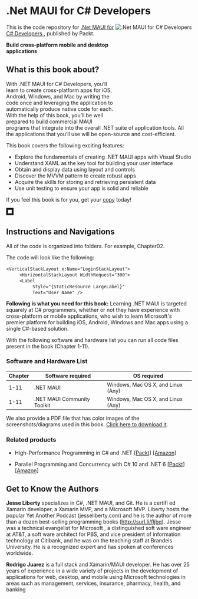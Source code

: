 # .Net MAUI for C# Developers 

<a href="https://www.packtpub.com/product/net-maui-for-c-developers/9781837631698?utm_source=github&utm_medium=repository&utm_campaign="><img src="https://content.packt.com/B19723/cover_image_small.jpg" alt=".Net MAUI for C# Developers " height="256px" align="right"></a>

This is the code repository for [.Net MAUI for C# Developers ](https://www.packtpub.com/product/net-maui-for-c-developers/9781837631698?utm_source=github&utm_medium=repository&utm_campaign=), published by Packt.

**Build cross-platform mobile and desktop applications**

## What is this book about?
With .NET MAUI for C# Developers, you’ll learn to create cross-platform apps for iOS, Android, Windows, and Mac by writing the code once and leveraging the application to automatically produce native code for each. With the help of this book, you’ll be well prepared to build commercial MAUI programs that integrate into the overall .NET suite of application tools. All the applications that you’ll use will be open-source and cost-efficient.

This book covers the following exciting features:
* Explore the fundamentals of creating .NET MAUI apps with Visual Studio
* Understand XAML as the key tool for building your user interface
* Obtain and display data using layout and controls
* Discover the MVVM pattern to create robust apps
* Acquire the skills for storing and retrieving persistent data
* Use unit testing to ensure your app is solid and reliable

If you feel this book is for you, get your [copy](https://www.amazon.com/dp/1837631697) today!

<a href="https://www.packtpub.com/?utm_source=github&utm_medium=banner&utm_campaign=GitHubBanner"><img src="https://raw.githubusercontent.com/PacktPublishing/GitHub/master/GitHub.png" 
alt="https://www.packtpub.com/" border="5" /></a>

## Instructions and Navigations
All of the code is organized into folders. For example, Chapter02.

The code will look like the following:
```
<VerticalStackLayout x:Name="LoginStackLayout">
     <HorizontalStackLayout WidthRequest="300">
     <Label
          Style="{StaticResource LargeLabel}"
          Text="User Name" />
```

**Following is what you need for this book:**
Learning .NET MAUI is targeted squarely at C# programmers, whether or not they have experience with cross-platform or mobile applications, who wish to learn Microsoft's premier platform for building iOS, Android, Windows and Mac apps using a single C#-based solution.

With the following software and hardware list you can run all code files present in the book (Chapter 1-11).
### Software and Hardware List
| Chapter | Software required | OS required |
| -------- | ------------------------------------ | ----------------------------------- |
| 1-11 | .NET MAUI | Windows, Mac OS X, and Linux (Any) |
| 1-11 | .NET MAUI Community Toolkit | Windows, Mac OS X, and Linux (Any) |


We also provide a PDF file that has color images of the screenshots/diagrams used in this book. [Click here to download it](https://packt.link/z75ye).

### Related products
* High-Performance Programming in C# and .NET  [[Packt]](https://www.packtpub.com/product/high-performance-programming-in-c-and-net/9781800564718?utm_source=github&utm_medium=repository&utm_campaign=) [[Amazon]](https://www.amazon.com/dp/1800564716)

* Parallel Programming and Concurrency with C# 10 and .NET 6  [[Packt]](https://www.packtpub.com/product/parallel-programming-and-concurrency-with-c-10-and-net-6/9781803243672?_ga=2.153142456.1287344892.1663686483-846744100.1661956291&utm_source=github&utm_medium=repository&utm_campaign=) [[Amazon]](https://www.amazon.com/dp/1803243678)


## Get to Know the Authors
**Jesse Liberty**
specializes in C#, .NET MAUI, and Git. He is a certifi ed Xamarin developer, a Xamarin
MVP, and a Microsoft MVP.
Liberty hosts the popular Yet Another Podcast (jesseliberty.com) and he is the author of more
than a dozen best-selling programming books (http://surl.li/fljbq).
Jesse was a technical evangelist for Microsoft , a distinguished soft ware engineer at AT&T, a soft ware
architect for PBS, and vice president of information technology at Citibank, and he was on the teaching
staff at Brandeis University.
He is a recognized expert and has spoken at conferences worldwide.

**Rodrigo Juarez**
 is a full stack and Xamarin/MAUI developer. He has over 25 years of experience in a
wide variety of projects in the development of applications for web, desktop, and mobile using Microsoft
technologies in areas such as management, services, insurance, pharmacy, health, and banking



